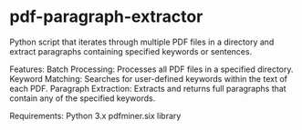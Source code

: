 # pdf-paragraph-extractor
Python script that iterates through multiple PDF files in a directory and extract paragraphs containing specified keywords or sentences.

Features:
Batch Processing: Processes all PDF files in a specified directory.
Keyword Matching: Searches for user-defined keywords within the text of each PDF.
Paragraph Extraction: Extracts and returns full paragraphs that contain any of the specified keywords.

Requirements:
Python 3.x
pdfminer.six library
